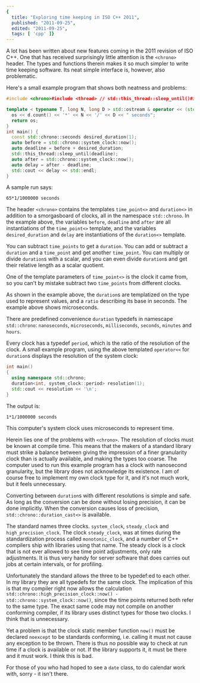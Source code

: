 ```yaml
---
{
  title: "Exploring time keeping in ISO C++ 2011",
  published: "2011-09-25",
  edited: "2011-09-25",
  tags: [ 'cpp' ]}
---
```


A lot has been written about new features coming in the 2011 revision of ISO C++. One that has received surprisingly
little attention is the `<chrono>` header. The types and functions therein makes it so much simpler to write time
keeping software. Its neat simple interface is, however, also problematic.

Here's a small example program that shows both neatness and problems:

```cpp
#include <chrono>#include <thread> // std::this_thread::sleep_until()#include <iostream>#include <ostream>

template < typename T, long N, long D > std::ostream & operator << (std::ostream & os, std::chrono::duration < T, std::ratio < N, D > > & d) {
  os << d.count() << '*' << N << '/' << D << " seconds";
  return os;
}
int main() {
  const std::chrono::seconds desired_duration(1);
  auto before = std::chrono::system_clock::now();
  auto deadline = before + desired_duration;
  std::this_thread::sleep_until(deadline);
  auto after = std::chrono::system_clock::now();
  auto delay = after - deadline;
  std::cout << delay << std::endl;
}
```

A sample run says:

```
65*1/1000000 seconds
```

The header `<chrono>` contains the templates `time_point<>` and `duration<>` in addition to a smorgasboard of clocks,
all in the namespace `std::chrono`. In the example above, the variables `before`, `deadline` and `after` are all
instantiations of the `time_point<>` template, and the variables `desired_duration` and `delay` are instantiations of
the `duration<>` template.

You can subtract `time_points` to get a `duration`. You can add or subtract a `duration` and a `time_point` and get
another `time_point`. You can multiply or divide `duration`s with a scalar, and you can even divide `duration`s and get
their relative length as a scalar quotient.

One of the template parameters of `time_point<>` is the clock it came from, so you can't by mistake subtract
two `time_points` from different clocks.

As shown in the example above, the `duration`s are templatized on the type used to represent values, and a `ratio`
describing its base in seconds. The example above shows microseconds.

There are predefined convenience `duration` typedefs in
namescape `std::chrono`: `nanoseconds`, `microseconds`, `milliseconds`, `seconds`, `minutes` and `hours`.

Every clock has a typedef `period`, which is the ratio of the resolution of the clock. A small example program, using
the above templated `operator<<` for `duration`s displays the resolution of the system clock:

```cpp
int main()
{
  using namespace std::chrono;
  duration<int, system_clock::period> resolution(1);
  std::cout << resolution << '\n';
}
```

The output is:

```
1*1/1000000 seconds
```

This computer's system clock uses microseconds to represent time.

Herein lies one of the problems with `<chrono>`. The resolution of clocks must be known at compile time. This means that
the makers of a standard library must strike a balance between giving the impression of a finer granularity clock than
is actually available, and making the types too coarse. The computer used to run this example program has a clock with
nanosecond granularity, but the library does not acknowledge its existence. I am of course free to implement my own
clock type for it, and it's not much work, but it feels unnecessary.

Converting between `duration`s with different resolutions is simple and safe. As long as the conversion can be done
without losing precision, it can be done implicitly. When the conversion causes loss of
precision, `std::chrono::duration_cast<>` is available.

The standard names three clocks. `system_clock`, `steady_clock` and `high_precision_clock`. The clock `steady_clock`,
was at times during the standardization process called `monotonic_clock`, and a number of C++ compilers ship with
libraries using that name. The steady clock is a clock that is not ever allowed to see time point adjustments, only rate
adjustments. It is thus very handy for server software that does carries out jobs at certain intervals, or for
profiling.

Unfortunately the standard allows the three to be typedef:ed to each other. In my library they are all typedefs for the
same clock. The implication of this is that my compiler right now allows the
calculation `std::chrono::high_precision_clock::now() - std::chrono::system_clock::now()`, since the time points
returned both refer to the same type. The exact same code may not compile on another conforming compiler, if its library
uses distinct types for those two clocks. I think that is unnecessary.

Yet a problem is that the clock static member function `now()` must be declared `noexcept` to be standards conforming,
i.e. calling it must not cause any exception to be thrown. There is thus no possible way to check at run time if a clock
is available or not. If the library supports it, it must be there and it must work. I think this is bad.

For those of you who had hoped to see a `date` class, to do calendar work with, sorry - it isn't there.
